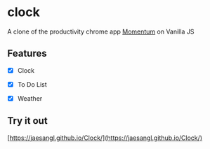 # clock

A clone of the productivity chrome app [Momentum](https://chrome.google.com/webstore/detail/momentum/laookkfknpbbblfpciffpaejjkokdgca) on Vanilla JS

## Features

- [x] Clock
- [x] To Do List
- [x] Weather


## Try it out

[https://jaesangl.github.io/Clock/](https://jaesangl.github.io/Clock/)
